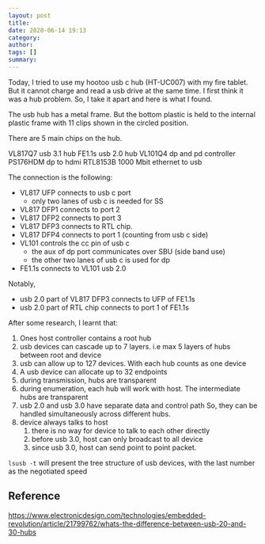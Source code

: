 ```yaml
---
layout: post
title: 
date: 2020-06-14 19:13
category: 
author: 
tags: []
summary: 
---
```


Today, I tried to use my hootoo usb c hub (HT-UC007) with my fire tablet.
But it cannot charge and read a usb drive at the same time.
I first think it was a hub problem.
So, I take it apart and here is what I found.

The usb hub has a metal frame.
But the bottom plastic is held to the internal plastic frame
with 11 clips shown in the circled position.

There are 5 main chips on the hub.

VL817Q7 usb 3.1 hub
FE1.1s usb 2.0 hub
VL101Q4 dp and pd controller
PS176HDM dp to hdmi
RTL8153B 1000 Mbit ethernet to usb

The connection is the following:

* VL817 UFP connects to usb c port
  * only two lanes of usb c is needed for SS
* VL817 DFP1 connects to port 2
* VL817 DFP2 connects to port 3
* VL817 DFP3 connects to RTL chip.
* VL817 DFP4 connects to port 1 (counting from usb c side)
* VL101 controls the cc pin of usb c
  * the aux of dp port communicates over SBU (side band use)
  * the other two lanes of usb c is used for dp
* FE1.1s connects to VL101 usb 2.0

Notably, 

* usb 2.0 part of VL817 DFP3 connects to UFP of FE1.1s
* usb 2.0 part of RTL chip connects to port 1 of FE1.1s

After some research, I learnt that:

1. Ones host controller contains a root hub
2. usb devices can cascade up to 7 layers. 
i.e max 5 layers of hubs between root and device
3. usb can allow up to 127 devices. With each hub counts as one device
4. A usb device can allocate up to 32 endpoints
5. during transmission, hubs are transparent
6. during enumeration, each hub will work with host.
The intermediate hubs are transparent
7. usb 2.0 and usb 3.0 have separate data and control path
So, they can be handled simultaneously across different hubs.
8. device always talks to host
   1. there is no way for device to talk to each other directly
   2. before usb 3.0, host can only broadcast to all device
   3. since usb 3.0, host can send point to point packet.

`lsusb -t` will present the tree structure of usb devices, 
with the last number as the negotiated speed

## Reference

https://www.electronicdesign.com/technologies/embedded-revolution/article/21799762/whats-the-difference-between-usb-20-and-30-hubs

